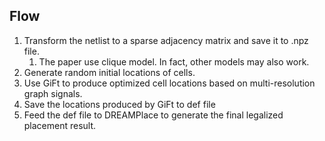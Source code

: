## Flow
1. Transform the netlist to a sparse adjacency matrix and save it to .npz file.
   1. The paper use clique model. In fact, other models may also work.
2. Generate random initial locations of cells.
3. Use GiFt to produce optimized cell locations based on multi-resolution graph signals.
4. Save the locations produced by GiFt to def file
5. Feed the def file to DREAMPlace to generate the final legalized placement result.